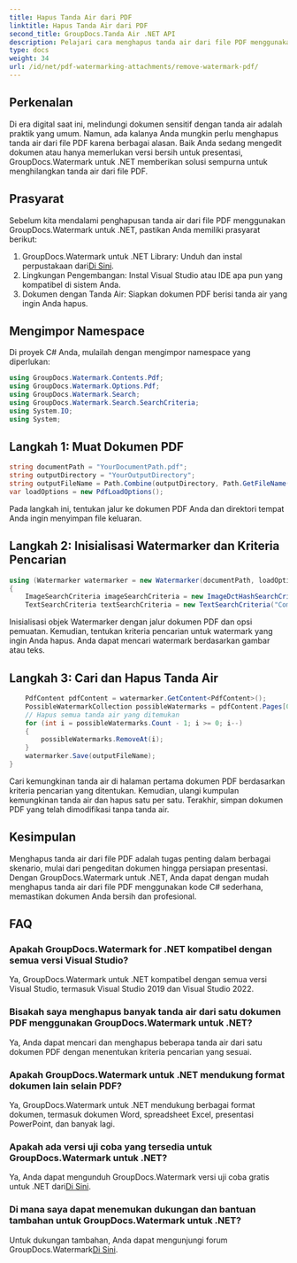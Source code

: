 ```yaml
---
title: Hapus Tanda Air dari PDF
linktitle: Hapus Tanda Air dari PDF
second_title: GroupDocs.Tanda Air .NET API
description: Pelajari cara menghapus tanda air dari file PDF menggunakan GroupDocs.Watermark untuk .NET. Langkah mudah untuk mengedit dokumen profesional.
type: docs
weight: 34
url: /id/net/pdf-watermarking-attachments/remove-watermark-pdf/
---
```

## Perkenalan
Di era digital saat ini, melindungi dokumen sensitif dengan tanda air adalah praktik yang umum. Namun, ada kalanya Anda mungkin perlu menghapus tanda air dari file PDF karena berbagai alasan. Baik Anda sedang mengedit dokumen atau hanya memerlukan versi bersih untuk presentasi, GroupDocs.Watermark untuk .NET memberikan solusi sempurna untuk menghilangkan tanda air dari file PDF.
## Prasyarat
Sebelum kita mendalami penghapusan tanda air dari file PDF menggunakan GroupDocs.Watermark untuk .NET, pastikan Anda memiliki prasyarat berikut:
1.  GroupDocs.Watermark untuk .NET Library: Unduh dan instal perpustakaan dari[Di Sini](https://releases.groupdocs.com/Watermark/net/).
2. Lingkungan Pengembangan: Instal Visual Studio atau IDE apa pun yang kompatibel di sistem Anda.
3. Dokumen dengan Tanda Air: Siapkan dokumen PDF berisi tanda air yang ingin Anda hapus.

## Mengimpor Namespace
Di proyek C# Anda, mulailah dengan mengimpor namespace yang diperlukan:
```csharp
using GroupDocs.Watermark.Contents.Pdf;
using GroupDocs.Watermark.Options.Pdf;
using GroupDocs.Watermark.Search;
using GroupDocs.Watermark.Search.SearchCriteria;
using System.IO;
using System;
```
## Langkah 1: Muat Dokumen PDF
```csharp
string documentPath = "YourDocumentPath.pdf";
string outputDirectory = "YourOutputDirectory";
string outputFileName = Path.Combine(outputDirectory, Path.GetFileName(documentPath));
var loadOptions = new PdfLoadOptions();
```
Pada langkah ini, tentukan jalur ke dokumen PDF Anda dan direktori tempat Anda ingin menyimpan file keluaran.
## Langkah 2: Inisialisasi Watermarker dan Kriteria Pencarian
```csharp
using (Watermarker watermarker = new Watermarker(documentPath, loadOptions))
{
    ImageSearchCriteria imageSearchCriteria = new ImageDctHashSearchCriteria(Constants.LogoPng);
    TextSearchCriteria textSearchCriteria = new TextSearchCriteria("Company Name");
```
Inisialisasi objek Watermarker dengan jalur dokumen PDF dan opsi pemuatan. Kemudian, tentukan kriteria pencarian untuk watermark yang ingin Anda hapus. Anda dapat mencari watermark berdasarkan gambar atau teks.
## Langkah 3: Cari dan Hapus Tanda Air
```csharp
    PdfContent pdfContent = watermarker.GetContent<PdfContent>();
    PossibleWatermarkCollection possibleWatermarks = pdfContent.Pages[0].Search(imageSearchCriteria.Or(textSearchCriteria));
    // Hapus semua tanda air yang ditemukan
    for (int i = possibleWatermarks.Count - 1; i >= 0; i--)
    {
        possibleWatermarks.RemoveAt(i);
    }
    watermarker.Save(outputFileName);
}
```
Cari kemungkinan tanda air di halaman pertama dokumen PDF berdasarkan kriteria pencarian yang ditentukan. Kemudian, ulangi kumpulan kemungkinan tanda air dan hapus satu per satu. Terakhir, simpan dokumen PDF yang telah dimodifikasi tanpa tanda air.

## Kesimpulan
Menghapus tanda air dari file PDF adalah tugas penting dalam berbagai skenario, mulai dari pengeditan dokumen hingga persiapan presentasi. Dengan GroupDocs.Watermark untuk .NET, Anda dapat dengan mudah menghapus tanda air dari file PDF menggunakan kode C# sederhana, memastikan dokumen Anda bersih dan profesional.
## FAQ
### Apakah GroupDocs.Watermark for .NET kompatibel dengan semua versi Visual Studio?
Ya, GroupDocs.Watermark untuk .NET kompatibel dengan semua versi Visual Studio, termasuk Visual Studio 2019 dan Visual Studio 2022.
### Bisakah saya menghapus banyak tanda air dari satu dokumen PDF menggunakan GroupDocs.Watermark untuk .NET?
Ya, Anda dapat mencari dan menghapus beberapa tanda air dari satu dokumen PDF dengan menentukan kriteria pencarian yang sesuai.
### Apakah GroupDocs.Watermark untuk .NET mendukung format dokumen lain selain PDF?
Ya, GroupDocs.Watermark untuk .NET mendukung berbagai format dokumen, termasuk dokumen Word, spreadsheet Excel, presentasi PowerPoint, dan banyak lagi.
### Apakah ada versi uji coba yang tersedia untuk GroupDocs.Watermark untuk .NET?
 Ya, Anda dapat mengunduh GroupDocs.Watermark versi uji coba gratis untuk .NET dari[Di Sini](https://releases.groupdocs.com/).
### Di mana saya dapat menemukan dukungan dan bantuan tambahan untuk GroupDocs.Watermark untuk .NET?
 Untuk dukungan tambahan, Anda dapat mengunjungi forum GroupDocs.Watermark[Di Sini](https://forum.groupdocs.com/c/watermark/19).